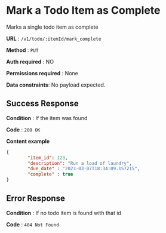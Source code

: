 # Mark a Todo Item as Complete
Marks a single todo item as complete

**URL** : `/v1/todo/:itemId/mark_complete`

**Method** : `PUT`

**Auth required** : NO

**Permissions required** : None

**Data constraints**: No payload expected.

## Success Response

**Condition** : If the item was found

**Code** : `200 OK`

**Content example**

```json
{
		"item_id": 123,
		"description": "Run a load of laundry",
		"due_date" : "2023-03-07T18:34:09.157215",
		"complete" : true
}
```

## Error Response

**Condition** : If no todo item is found with that id

**Code** : `404 Not Found`
